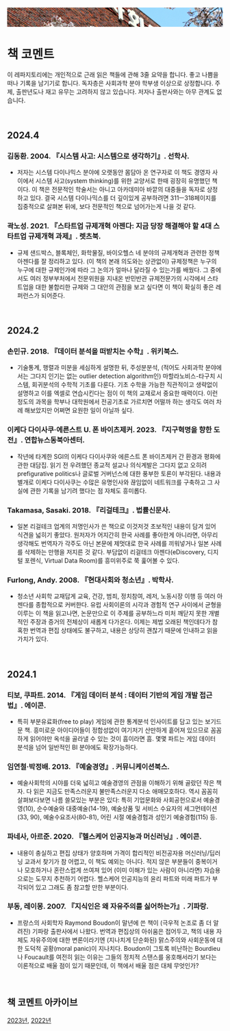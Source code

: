 <p align="center">
  <img src="https://github.com/hxk271/Syllabi/blob/main/sb1.jpg">
</p>

# 책 코멘트

이 레파지토리에는 개인적으로 근래 읽은 책들에 관해 3줄 요약을 합니다. 좋고 나쁨을 떠나 기록을 남기기로 합니다. 독자층은 사회과학 분야 학부생 이상으로 상정합니다. 주제, 출판년도나 재고 유무는 고려하지 않고 있습니다. 저자나 출판사와는 아무 관계도 없습니다.


<br/>

## 2024.4

### 김동환. 2004. 『시스템 사고: 시스템으로 생각하기』. 선학사.

- 저자는 시스템 다이나믹스 분야에 오랫동안 몸담아 온 연구자로 이 책도 경영자 사이에서 시스템 사고(system thinking)를 위한 교양서로 한때 굉장히 유명했던 책이다. 이 책은 전문적인 학술서는 아니고 아카데미아 바깥의 대중들을 독자로 상정하고 있다. 결국 시스템 다이나믹스를 더 깊이있게 공부하려면 311ㅡ318페이지를 집중적으로 살펴본 뒤에, 보다 전문적인 책으로 넘어가는게 나을 것 같다.


### 곽노성. 2021. 『스타트업 규제개혁 아젠다: 지금 당장 해결해야 할 4대 스타트업 규제개혁 과제』. 렛츠북.

- 규제 샌드박스, 블록체인, 화학물질, 바이오헬스 네 분야의 규제개혁과 관련한 정책 아젠다를 잘 정리하고 있다. (이 책의 본래 의도와는 상관없이) 규제정책은 누구의 누구에 대한 규제인가에 따라 그 논의가 얼마나 달라질 수 있는가를 배웠다. 그 중에서도 여러 정부부처에서 전문위원을 지내온 반민반관 규제전문가의 시각에서 스타트업을 대한 불합리한 규제와 그 대안의 관점을 보고 싶다면 이 책이 확실히 좋은 레퍼런스가 되어준다.


<br/>

## 2024.2

### 손민규. 2018. 『데이터 분석을 떠받치는 수학』. 위키북스.

- 기술통계, 행렬과 미분을 세심하게 설명한 뒤, 주성분분석, (적어도 사회과학 분야에서는 그다지 인기는 없는 outlier detection algorithm인) 마할라노비스-타구치 시스템, 회귀분석의 수학적 기초를 다룬다. 기초 수학을 가능한 직관적이고 생략없이 설명하고 이를 엑셀로 연습시킨다는 점이 이 책의 교재로서 중요한 매력이다. 이런 정도의 과목을 학부나 대학원에서 전공기초로 가르치면 어떨까 하는 생각도 여러 차례 해보았지만 어쩌면 요원한 일이 아닐까 싶다.


### 이케다 다이사쿠·에른스트 U. 폰 바이츠제커. 2023. 『지구혁명을 향한 도전』. 연합뉴스동북아센터.

- 작년에 타계한 SGI의 이케다 다이사쿠와 에른스트 폰 바이츠제커 간 환경과 평화에 관한 대담집. 읽기 전 우려했던 종교적 설교나 의식계발은 그다지 없고 오히려 prefigurative politics나 글로벌 거버넌스에 대한 풍부한 토론이 부각된다. 내용과 별개로 이케다 다이사쿠는 수많은 유명인사와 끊임없이 네트워크를 구축하고 그 사실에 관한 기록을 남기려 했다는 점 자체도 흥미롭다.


### Takamasa, Sasaki. 2018. 『리걸테크』. 법률신문사.

- 일본 리걸테크 업계의 저명인사가 쓴 책으로 이것저것 초보적인 내용이 담겨 있어 식견을 넓히기 좋았다. 원저자가 어지간히 한국 사례를 좋아한게 아니라면, 아무리 생각해도 번역자가 각주도 아닌 본문에 제멋대로 한국 사례를 끼워넣거나 일본 사례를 삭제하는 만행을 저지른 것 같다. 부담없이 리걸테크 아젠다(eDiscovery, 디지털 포렌식, Virtual Data Room)를 흥미위주로 쭉 훑어볼 수 있다.


### Furlong, Andy. 2008. 『현대사회와 청소년』. 박학사.

- 청소년 사회학 교재답게 교육, 건강, 범죄, 정치참여, 레저, 노동시장 이행 등 여러 아젠다를 종합적으로 커버한다. 유럽 사회이론의 시각과 경험적 연구 사이에서 균형을 이루는 이 책을 읽고나면, 논문만으로 이 주제를 공부하느라 미처 깨닫지 못한 개별적인 주장과 증거의 전체상이 새롭게 다가온다. 이제는 제법 오래된 책인데다가 참혹한 번역과 편집 상태에도 불구하고, 내용은 상당히 괜찮기 때문에 인내하고 읽을 가치가 있다. 




<br/>

## 2024.1

### 티보, 쿠파트. 2014. 『게임 데이터 분석 : 데이터 기반의 게임 개발 접근법』. 에이콘.

- 특히 부분유료화(free to play) 게임에 관한 통계분석 인사이트를 담고 있는 보기드문 책. 흥미로운 아이디어들이 정합성없이 여기저기 산만하게 흩어져 있으므로 꼼꼼하게 읽어야만 옥석을 골라낼 수 있는 것이 흠이라면 흠. 몇몇 파트는 게임 데이터 분석을 넘어 일반적인 BI 분야에도 확장가능하다.


### 임연철·박정배. 2013. 『예술경영』. 커뮤니케이션북스.

- 예술사회학의 시야를 더욱 넓히고 예술경영의 관점을 이해하기 위해 골랐던 작은 책자. 다 읽은 지금도 만족스러운지 불만족스러운지 다소 애매모호하다. 역시 꼼꼼히 살펴보다보면 나름 쓸모있는 부분은 있다: 특히 기업문화와 사회공헌으로서 예술경영(10), 순수예술와 대중예술(14-19), 예술상품 및 서비스 수요자의 세그먼테이션(33, 90), 예술수요조사(80-81), 어린 시절 예술경험과 성인기 예술경험(115) 등.


### 파네사, 아르준. 2020. 『헬스케어 인공지능과 머신러닝』. 에이콘.

- 내용이 충실하고 편집 상태가 양호하며 가격이 합리적인 비전공자용 머신러닝/딥러닝 교과서 찾기가 참 어렵고, 이 책도 예외는 아니다. 적지 않은 부분들이 중복이거나 모호하거나 혼란스럽게 쓰여져 있어 (이미 이해가 있는 사람이 아니라면) 자습용으로는 도무지 추천하기 어렵다. 헬스케어 인공지능의 윤리 파트와 미래 파트가 부각되어 있고 그래도 좀 참고할 만한 부분이다. 


### 부동, 레이몽. 2007. 『지식인은 왜 자유주의를 싫어하는가』. 기파랑.

- 프랑스의 사회학자 Raymond Boudon이 말년에 쓴 책이 (극우적 논조로 좀 더 알려진) 기파랑 출판사에서 나왔다. 번역과 편집상의 아쉬움은 접어두고, 책의 내용 자체도 자유주의에 대한 변론이라기엔 (지나치게 단순화된) 맑스주의와 사회운동에 대한 도덕적 공황(moral panic)이 지나치다. Boudon이 그토록 비난하는 Bourdieu나 Foucault를 여전히 읽는 이유는 그들의 정치적 스탠스를 옹호해서라기 보다는 이론적으로 배울 점이 있기 때문인데, 이 책에서 배울 점은 대체 무엇인가?


<br/>

## 책 코멘트 아카이브

[2023년](https://github.com/hxk271/BooksCommented/blob/main/2023.md), [2022년](https://github.com/hxk271/BooksCommented/blob/main/2022.md)
